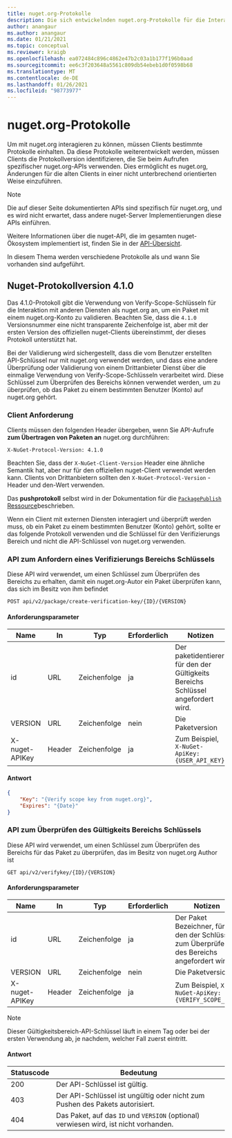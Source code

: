 ```yaml
---
title: nuget.org-Protokolle
description: Die sich entwickelnden nuget.org-Protokolle für die Interaktion mit nuget-Clients.
author: anangaur
ms.author: anangaur
ms.date: 01/21/2021
ms.topic: conceptual
ms.reviewer: kraigb
ms.openlocfilehash: ea072484c896c4862e47b2c03a1b177f196b0aad
ms.sourcegitcommit: ee6c3f203648a5561c809db54ebeb1d0f0598b68
ms.translationtype: MT
ms.contentlocale: de-DE
ms.lasthandoff: 01/26/2021
ms.locfileid: "98773977"
---
```

# <a name="nugetorg-protocols"></a>nuget.org-Protokolle

Um mit nuget.org interagieren zu können, müssen Clients bestimmte Protokolle einhalten. Da diese Protokolle weiterentwickelt werden, müssen Clients die Protokollversion identifizieren, die Sie beim Aufrufen spezifischer nuget.org-APIs verwenden. Dies ermöglicht es nuget.org, Änderungen für die alten Clients in einer nicht unterbrechend orientierten Weise einzuführen.

> [!Note]
> Die auf dieser Seite dokumentierten APIs sind spezifisch für nuget.org, und es wird nicht erwartet, dass andere nuget-Server Implementierungen diese APIs einführen. 

Weitere Informationen über die nuget-API, die im gesamten nuget-Ökosystem implementiert ist, finden Sie in der [API-Übersicht](overview.md).

In diesem Thema werden verschiedene Protokolle als und wann Sie vorhanden sind aufgeführt.

## <a name="nuget-protocol-version-410"></a>Nuget-Protokollversion 4.1.0

Das 4.1.0-Protokoll gibt die Verwendung von Verify-Scope-Schlüsseln für die Interaktion mit anderen Diensten als nuget.org an, um ein Paket mit einem nuget.org-Konto zu validieren. Beachten Sie, dass die `4.1.0` Versionsnummer eine nicht transparente Zeichenfolge ist, aber mit der ersten Version des offiziellen nuget-Clients übereinstimmt, der dieses Protokoll unterstützt hat.

Bei der Validierung wird sichergestellt, dass die vom Benutzer erstellten API-Schlüssel nur mit nuget.org verwendet werden, und dass eine andere Überprüfung oder Validierung von einem Drittanbieter Dienst über die einmalige Verwendung von Verify-Scope-Schlüsseln verarbeitet wird. Diese Schlüssel zum Überprüfen des Bereichs können verwendet werden, um zu überprüfen, ob das Paket zu einem bestimmten Benutzer (Konto) auf nuget.org gehört.

### <a name="client-requirement"></a>Client Anforderung

Clients müssen den folgenden Header übergeben, wenn Sie API-Aufrufe **zum Übertragen von Paketen an** nuget.org durchführen:

```
X-NuGet-Protocol-Version: 4.1.0
```

Beachten Sie, dass der `X-NuGet-Client-Version` Header eine ähnliche Semantik hat, aber nur für den offiziellen nuget-Client verwendet werden kann. Clients von Drittanbietern sollten den `X-NuGet-Protocol-Version` -Header und den-Wert verwenden.

Das **pushprotokoll** selbst wird in der Dokumentation für die [ `PackagePublish` Ressource](package-publish-resource.md)beschrieben.

Wenn ein Client mit externen Diensten interagiert und überprüft werden muss, ob ein Paket zu einem bestimmten Benutzer (Konto) gehört, sollte er das folgende Protokoll verwenden und die Schlüssel für den Verifizierungs Bereich und nicht die API-Schlüssel von nuget.org verwenden.

### <a name="api-to-request-a-verify-scope-key"></a>API zum Anfordern eines Verifizierungs Bereichs Schlüssels

Diese API wird verwendet, um einen Schlüssel zum Überprüfen des Bereichs zu erhalten, damit ein nuget.org-Autor ein Paket überprüfen kann, das sich im Besitz von ihm befindet

```
POST api/v2/package/create-verification-key/{ID}/{VERSION}
```

#### <a name="request-parameters"></a>Anforderungsparameter

Name           | In     | Typ   | Erforderlich | Notizen
-------------- | ------ | ------ | -------- | -----
id             | URL    | Zeichenfolge | ja      | Der paketidentierer, für den der Gültigkeits Bereichs Schlüssel angefordert wird.
VERSION        | URL    | Zeichenfolge | nein       | Die Paketversion
X-nuget-APIKey | Header | Zeichenfolge | ja      | Zum Beispiel, `X-NuGet-ApiKey: {USER_API_KEY}`

#### <a name="response"></a>Antwort

```json
{
    "Key": "{Verify scope key from nuget.org}",
    "Expires": "{Date}"
}
```

### <a name="api-to-verify-the-verify-scope-key"></a>API zum Überprüfen des Gültigkeits Bereichs Schlüssels

Diese API wird verwendet, um einen Schlüssel zum Überprüfen des Bereichs für das Paket zu überprüfen, das im Besitz von nuget.org Author ist

```
GET api/v2/verifykey/{ID}/{VERSION}
```

#### <a name="request-parameters"></a>Anforderungsparameter

Name           | In     | Typ   | Erforderlich | Notizen
-------------  | ------ | ------ | -------- | -----
id             | URL    | Zeichenfolge | ja      | Der Paket Bezeichner, für den der Schlüssel zum Überprüfen des Bereichs angefordert wird
VERSION        | URL    | Zeichenfolge | nein       | Die Paketversion
X-nuget-APIKey | Header | Zeichenfolge | ja      | Zum Beispiel, `X-NuGet-ApiKey: {VERIFY_SCOPE_KEY}`

> [!Note]
> Dieser Gültigkeitsbereich-API-Schlüssel läuft in einem Tag oder bei der ersten Verwendung ab, je nachdem, welcher Fall zuerst eintritt.

#### <a name="response"></a>Antwort

Statuscode | Bedeutung
----------- | -------
200         | Der API-Schlüssel ist gültig.
403         | Der API-Schlüssel ist ungültig oder nicht zum Pushen des Pakets autorisiert.
404         | Das Paket, auf das `ID` und `VERSION` (optional) verwiesen wird, ist nicht vorhanden.
